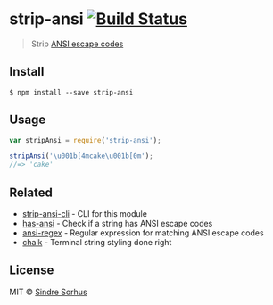 # strip-ansi [![Build Status](https://travis-ci.org/chalk/strip-ansi.svg?branch=master)](https://travis-ci.org/chalk/strip-ansi)

> Strip [ANSI escape codes](https://en.wikipedia.org/wiki/ANSI_escape_code)


## Install

```
$ npm install --save strip-ansi
```


## Usage

```js
var stripAnsi = require('strip-ansi');

stripAnsi('\u001b[4mcake\u001b[0m');
//=> 'cake'
```


## Related

- [strip-ansi-cli](https://github.com/chalk/strip-ansi-cli) - CLI for this module
- [has-ansi](https://github.com/chalk/has-ansi) - Check if a string has ANSI escape codes
- [ansi-regex](https://github.com/chalk/ansi-regex) - Regular expression for matching ANSI escape codes
- [chalk](https://github.com/chalk/chalk) - Terminal string styling done right


## License

MIT © [Sindre Sorhus](https://sindresorhus.com)
